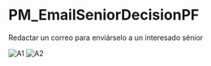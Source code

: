 # PM_EmailSeniorDecisionPF
Redactar un correo para enviárselo a un interesado sénior

![A1](https://user-images.githubusercontent.com/104856701/226226562-d4181e2d-64e2-4d90-b539-5992f6d21f7b.png)
![A2](https://user-images.githubusercontent.com/104856701/226226576-cbd3cc2c-7634-4426-9b1d-a60d28c03250.png)
